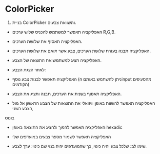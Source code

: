 # ColorPicker
1. בניית ColorPicker והשוואת צבעים.
- האפליקציה תאפשר למשתמש להכניס שלוש ערכים R,G,B.
- האפליקציה תאסוף את שלושת הערכים.
- האפליקציה תבנה בעזרת שלושת הערכים, צבע אשר תואם את שלושת הערכים.
- האפליקציה תציג למשתמש את התוצאה של הצבע.
- לאחר הצגת הצבע:
- האפליקציה תאפשר לבנות צבע נוסף (ניתן להשתמש באותם הinput מהסעיפים הקודמים)
- האפליקציה תאסוף בשנית את הערכים, תבנה ותציג את הצבע.

- האפליקציה תאפשר להשוות באופן וויזואלי את התוצאות של הצבע הראשון אל מול הצבע
השני,

בונוס

- האפליקציה תאפשר להפוך ולהציג את התוצאה באופן hexadic
- האפליקציה תאפשר לשמור מספר צבעים במועדפים שלי

- שימו לב: שלכל צבע יהיה כינוי, כך שהמועדפים יהיה בנוי שם כינוי: ערך לצבע.

 
